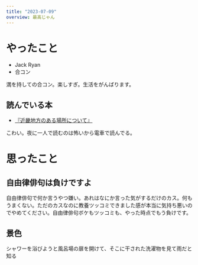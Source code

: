 ```yaml
---
title: "2023-07-09"
overview: 最高じゃん
---
```


# やったこと

- Jack Ryan
- 合コン

満を持しての合コン。楽しすぎ。生活をがんばります。

## 読んでいる本

- [『近畿地方のある場所について』](https://kakuyomu.jp/works/16817330652495155185)

こわい。夜に一人で読むのは怖いから電車で読んでる。

# 思ったこと

## 自由律俳句は負けですよ

自由律俳句で何か言うやつ嫌い。あれはなにか言った気がするだけのカス。何もうまくない。ただのカスなのに教養ツッコミできました感が本当に気持ち悪いのでやめてください。自由律俳句ボケもツッコミも、やった時点でもう負けです。

## 景色

シャワーを浴びようと風呂場の扉を開けて、そこに干された洗濯物を見て雨だと知る
